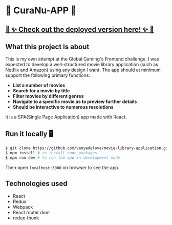 
                     

# 💼 CuraNu-APP 💼 
## [ 🔮 ✨ Check out the deployed version here! ✨ 🔮](https://gallant-brattain-9ebaeb.netlify.com/)
## What this project is about
This is my own attempt at the Global Gaming's Frontend challenge. I was expected to develop a well-structured movie library application (such as Netflix and Amazon) using any design I want. The app should at minimum support the following primary functions:
- **List a number of movies**
- **Search for a movie by title**
- **Filter movies by different genres**
- **Navigate to a specific movie as to preview further details**
- **Should be interactive to numerous resolutions**

It is a SPA(Single Page Application) app made with React.

## Run it locally 🖥
```bash
$ git clone https://github.com/vanyadelova/movie-library-application.git
$ npm install # to install node packages.
$ npm run dev # to run the app in development mode
```
Then open `localhost:3000` on browser to see the app.


## Technologies used

- React
- Redux
- Webpack
- React router dom
- redux-thunk





